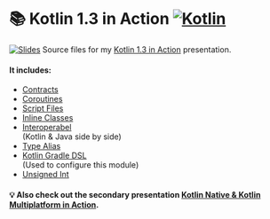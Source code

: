 # 📚 Kotlin 1.3 in Action [![Kotlin](https://img.shields.io/badge/Kotlin-1.3.40-blue.svg?style=flat&logo=kotlin&logoColor=white)](http://kotlinlang.org)

[![Slides](https://img.shields.io/badge/Slides-E0667C.svg?style=flat&logo=slides&logoColor=white)](https://slides.com/tobsefritz) Source files for my [Kotlin 1.3 in Action](https://slides.com/tobsefritz/kotlin-in-action/) presentation.

#### It includes:
 * [Contracts](/kotlin_presentation/src/main/kotlin/de/tfr/slides/contracts/Contracts.kt)
 * [Coroutines](/kotlin_presentation/src/main/kotlin/de/tfr/slides/coroutines)
 * [Script Files](/kotlin_presentation/src/main/kotlin/de/tfr/slides/scriptfiles)
 * [Inline Classes](/kotlin_presentation/src/main/kotlin/de/tfr/slides/scriptfiles)
 * [Interoperabel](/kotlin_presentation/src/main/kotlin/de/tfr/slides/scriptfiles)  
   (Kotlin & Java side by side)
 * [Type Alias](/kotlin_presentation/src/main/kotlin/de/tfr/slides/typealias)
 * [Kotlin Gradle DSL](/kotlin_presentation/build.gradle.kts)  
   (Used to configure this module)
 * [Unsigned Int](/kotlin_presentation/src/main/kotlin/de/tfr/slides/unsignedint/UnsignedInt.kt)
 
 #### 💡 Also check out the secondary presentation [Kotlin Native & Kotlin Multiplatform in Action](https://slides.com/tobsefritz/kotlin-native-multiplatform/).  